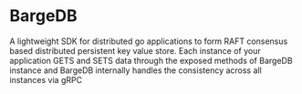 # BargeDB

A lightweight SDK for distributed go applications to form RAFT consensus based distributed persistent key value store. 
Each instance of your application GETS and SETS data through the exposed methods of BargeDB instance and BargeDB internally handles the consistency across all instances via gRPC